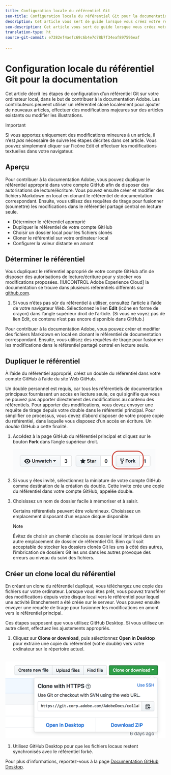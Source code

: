 ```yaml
---
title: Configuration locale du référentiel Git
seo-title: Configuration locale du référentiel Git pour la documentation Adobe
description: Cet article vous sert de guide lorsque vous créez votre référentiel Git local et contribuez à la documentation Adobe, notamment en ce qui concerne le processus de duplication et de clonage.
seo-description: Cet article vous sert de guide lorsque vous créez votre référentiel Git local et contribuez à la documentation Adobe, notamment en ce qui concerne le processus de duplication et de clonage.
translation-type: ht
source-git-commit: e7382ef4aefc69c6b4e7d78b7f34eaf897596eaf

---
```



# Configuration locale du référentiel Git pour la documentation

Cet article décrit les étapes de configuration d’un référentiel Git sur votre ordinateur local, dans le but de contribuer à la documentation Adobe. Les contributeurs peuvent utiliser un référentiel cloné localement pour ajouter de nouveaux articles, effectuer des modifications majeures sur des articles existants ou modifier les illustrations.

> [!IMPORTANT]
> Si vous apportez uniquement des modifications mineures à un article, il n’est *pas* nécessaire de suivre les étapes décrites dans cet article. Vous pouvez simplement cliquer sur l’icône Edit et effectuer les modifications textuelles dans votre navigateur.

## Aperçu

Pour contribuer à la documentation Adobe, vous pouvez dupliquer le référentiel approprié dans votre compte GitHub afin de disposer des autorisations de lecture/écriture. Vous pouvez ensuite créer et modifier des fichiers Markdown en local en clonant le référentiel de documentation correspondant. Ensuite, vous utilisez des requêtes de tirage pour fusionner (soumettre) les modifications dans le référentiel partagé central en lecture seule.

* Déterminer le référentiel approprié
* Dupliquer le référentiel de votre compte GitHub
* Choisir un dossier local pour les fichiers clonés
* Cloner le référentiel sur votre ordinateur local
* Configurer la valeur distante en amont

## Déterminer le référentiel

Vous dupliquez le référentiel approprié de votre compte GitHub afin de disposer des autorisations de lecture/écriture pour y stocker vos modifications proposées. [!UICONTROL Adobe Experience Cloud] la documentation se trouve dans plusieurs référentiels différents sur [github.com](https://www.github.com/adobedocs).

1. Si vous n’êtes pas sûr du référentiel à utiliser, consultez l’article à l’aide de votre navigateur Web. Sélectionnez le lien **Edit** (icône en forme de crayon) dans l’angle supérieur droit de l’article. (Si vous ne voyez pas de lien Edit, ce contenu n’est pas encore disponible dans GitHub.)

Pour contribuer à la documentation Adobe, vous pouvez créer et modifier des fichiers Markdown en local en clonant le référentiel de documentation correspondant. Ensuite, vous utilisez des requêtes de tirage pour fusionner les modifications dans le référentiel partagé central en lecture seule.

<!---
![GitHub Triangle](/assets/git-and-github-initial-setup.png)

If you're new to GitHub, watch the following video for a conceptual overview of the forking and cloning process:

>[!VIDEO https://channel9.msdn.com/Blogs/CoolMoose/Git-Repository-Setup/player]
-->

## Dupliquer le référentiel

À l’aide du référentiel approprié, créez un double du référentiel dans votre compte GitHub à l’aide du site Web GitHub.

Un double personnel est requis, car tous les référentiels de documentation principaux fournissent un accès en lecture seule, ce qui signifie que vous ne pouvez pas apporter directement des modifications au contenu des référentiels. Pour apporter des modifications, vous devez envoyer une requête de tirage depuis votre double dans le référentiel principal. Pour simplifier ce processus, vous devez d’abord disposer de votre propre copie du référentiel, dans laquelle vous disposez d’un accès en écriture. Un *double* GitHub a cette finalité.

1. Accédez à la page GitHub du référentiel principal et cliquez sur le bouton **Fork** dans l’angle supérieur droit.

   ![Fork GitHub](assets/fork-simple.png)

1. Si vous y êtes invité, sélectionnez la miniature de votre compte GitHub comme destination de la création du double. Cette invite crée une copie du référentiel dans votre compte GitHub, appelée double.

1. Choisissez un nom de dossier facile à mémoriser et à saisir.

   Certains référentiels peuvent être volumineux. Choisissez un emplacement disposant d’un espace disque disponible.

   > [!NOTE]
   > Évitez de choisir un chemin d’accès au dossier local imbriqué dans un autre emplacement de dossier de référentiel Git. Bien qu’il soit acceptable de stocker les dossiers clonés Git les uns à côté des autres, l’imbrication de dossiers Git les uns dans les autres provoque des erreurs au niveau du suivi des fichiers.

## Créer un clone local du référentiel

En créant un clone du référentiel dupliqué, vous téléchargez une copie des fichiers sur votre ordinateur. Lorsque vous êtes prêt, vous pouvez transférer des modifications depuis votre disque local vers le référentiel pour lequel une activité Branchement a été créée sur le serveur. Vous pouvez ensuite envoyer une requête de tirage pour fusionner les modifications en amont vers le référentiel principal.

Ces étapes supposent que vous utilisez GitHub Desktop. Si vous utilisez un autre client, effectuez les ajustements appropriés.

1. Cliquez sur **Clone or download**, puis sélectionnez **Open in Desktop** pour extraire une copie du référentiel (votre double) vers votre ordinateur sur le répertoire actuel.

  ![Cloner le référentiel](assets/clone-pulldown.png)

1. Utilisez GitHub Desktop pour que les fichiers locaux restent synchronisés avec le référentiel forké.

Pour plus d’informations, reportez-vous à la page [Documentation GitHub Desktop](https://help.github.com/desktop/).
